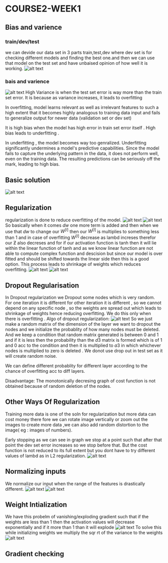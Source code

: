 # COURSE2-WEEK1
## Bias and varience
### train/dev/test
we can devide our data set in 3 parts train,test,dev where dev set is for checking different models and finding the best one.and then we can use that model on the test set and have unbaised opinion of how well it is working.
![alt text](image.png)
### bais and varience
![alt text](image-1.png)
High Variance is when the test set error is way more than the train set error. It is because as variance increases, it leads to overfitting

In overfitting, model learns relevant as well as irrelevant features to such a high extent that it becomes highly analogous to training data input and fails to generalize output for newer data (validation set or dev set)

It is high bias when the model has high error in train set error itself . High bias leads to underfitting .

In underfitting , the model becomes way too genralized. Underfitting significantly undermines a model's predictive capabilities. Since the model fails to capture the underlying pattern in the data, it does not perform well, even on the training data. The resulting predictions can be seriously off the mark, leading to high bias.
## Basic solution
![alt text](image-7.png)
## Regularization
regularization is done to reduce overfitting of the model.
![alt text](image-2.png)
![alt text](image-3.png)
So basically when it comes $dw$ one more term is added and then when we use that $dw$ to change our $W^{[l]}$ then our $W^{[l]}$ is multiplies to something less than 1 and in case of overfitting $W^{[l]}$ decrease as lambd increses therefor our Ƶ also decreses and for if our activation function is tanh then it will lie within the linear function of tanh and as we know linear function are not able to compute complex function and descision but since our model is over fitted and should be shifted towards the linear side then this is a good option. This process leads to shrinkage of weights which reduces overfitting.
![alt text](image-4.png)
![alt text](image-5.png)
## Dropout Regularisation
In Dropout regularization we Dropout some nodes which is very random. For one iteration it is different for other iteration it is different , so we cannot depend on any specific node , so the weights are spread out which leads to shrinkage of weights hence reducing overfitting. We do this only when there is overfitting .
Algo of dropout regularization:
![alt text](image-6.png)
So we just make a random matrix of the dimension of the layer we want to dropout the nodes and we initialize the probablity of how many nodes must be deleted. And we keep a condition that random matrix generated is between 0 and 1 and if it is less then the probability than the $d3$ matrix is formed which is of 1 and 0 acc to the condition and then it is multiplied to $a3$ in which whichever nodes is multiplied to zero is deleted . We donot use drop out in test set as it will create random noise.

We can define different probablity for different layer according to the chance of overfitting acc to diff layers.

Disadvantage: The monotonically decresing graph of cost function is not obtained because of random deletion of the nodes.
## Other Ways Of Regularization
Training more data is one of the soln for regularization but more data can cost money there fore we can rotate image vertically or zoom out the images to create more data ,we can also add random distortion to the image( eg : images of numbers).

Early stopping as we can see in graph we stop at a point such that after that point the dev set error increases so we stop before that.
But the cost function is not reduced to its full extent but you dont have to try different values of lambd as in L2 regularization.
![alt text](image-8.png)
## Normalizing inputs
We normalize our input when the range of the features is drastically different.
![alt text](image-9.png)
![alt text](image-10.png)
## Weight Intialization
We have this probelm of vanishing/exploding gradient such that if the weights are less than 1 then the activation values will decrease exponentially and if it more than 1 than it will explode
![alt text](image-12.png)
To solve this while initializing weights we multiply the sqr rt of the variance to the weights 
![alt text](image-11.png)
## Gradient checking
